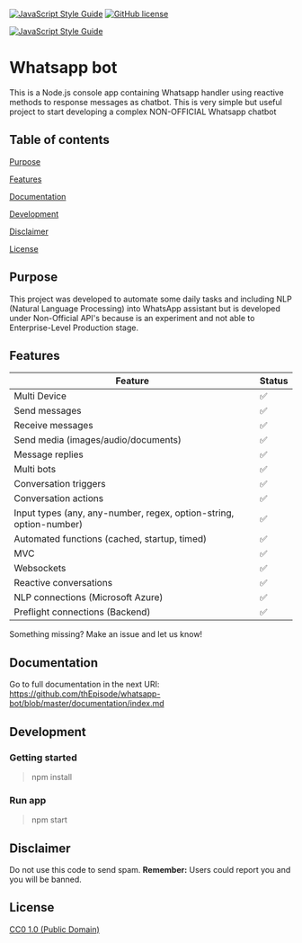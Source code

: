 [![JavaScript Style Guide](https://img.shields.io/badge/code_style-standard-brightgreen.svg)](https://standardjs.com)
[![GitHub license](https://img.shields.io/github/license/thepisode/whatsapp-bot.svg)](https://github.com/thepisode/whatsapp-bot/blob/master/LICENSE) 

[![JavaScript Style Guide](https://cdn.rawgit.com/standard/standard/master/badge.svg)](https://github.com/standard/standard)

# Whatsapp bot

This is a Node.js console app containing Whatsapp handler using reactive methods to response messages as chatbot. This is very simple but useful project to start developing a complex NON-OFFICIAL Whatsapp chatbot

## Table of contents
[Purpose](https://github.com/thEpisode/whatsapp-bot#purpose)

[Features](https://github.com/thEpisode/whatsapp-bot#purpose)

[Documentation](https://github.com/thEpisode/whatsapp-bot#documentation)

[Development](https://github.com/thEpisode/whatsapp-bot#purpose)

[Disclaimer](https://github.com/thEpisode/whatsapp-bot#purpose)

[License](https://github.com/thEpisode/whatsapp-bot#purpose)

## Purpose

This project was developed to automate some daily tasks and including NLP (Natural Language Processing) into WhatsApp assistant but is developed under Non-Official API's because is an experiment and not able to Enterprise-Level Production stage.

## Features

| Feature  | Status |
| ------------- | ------------- |
| Multi Device  | ✅  |
| Send messages  | ✅  |
| Receive messages  | ✅  |
| Send media (images/audio/documents)  | ✅  |
| Message replies | ✅ |
| Multi bots | ✅ |
| Conversation triggers | ✅ |
| Conversation actions | ✅ |
| Input types (any, any-number, regex, option-string, option-number) | ✅ |
| Automated functions (cached, startup, timed) | ✅ |
| MVC | ✅ |
| Websockets | ✅ |
| Reactive conversations | ✅ |
| NLP connections (Microsoft Azure) | ✅ |
| Preflight connections (Backend) | ✅ |

Something missing? Make an issue and let us know!

## Documentation

Go to full documentation in the next URI: https://github.com/thEpisode/whatsapp-bot/blob/master/documentation/index.md

## Development

### Getting started

> npm install

### Run app

> npm start

## Disclaimer

Do not use this code to send spam. **Remember:** Users could report you and you will be banned.

## License

[CC0 1.0 (Public Domain)](LICENSE.md)
